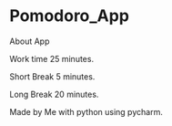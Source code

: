 # Pomodoro_App
About App

Work time 25 minutes.

Short Break 5 minutes.

Long Break 20 minutes.

Made by Me with python using pycharm.